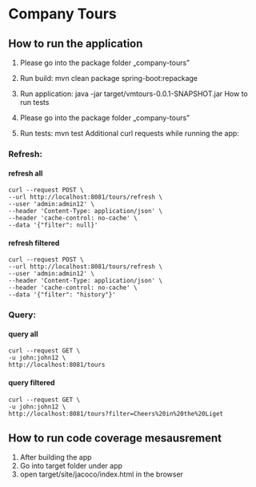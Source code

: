 # Company Tours

## How to run the application

1.	Please go into the package folder „company-tours”
2.	Run build: mvn clean package spring-boot:repackage
3.	Run application: java -jar target/vmtours-0.0.1-SNAPSHOT.jar
      How to run tests

1.	Please go into the package folder „company-tours”
2.	Run tests: mvn test
      Additional curl requests while running the app:
      
### Refresh:
      
#### refresh all
```
curl --request POST \
--url http://localhost:8081/tours/refresh \
--user 'admin:admin12' \
--header 'Content-Type: application/json' \
--header 'cache-control: no-cache' \
--data '{"filter": null}'
```

#### refresh filtered
```
curl --request POST \
--url http://localhost:8081/tours/refresh \
--user 'admin:admin12' \
--header 'Content-Type: application/json' \
--header 'cache-control: no-cache' \
--data '{"filter": "history"}'
```

### Query:

#### query all
```
curl --request GET \
-u john:john12 \
http://localhost:8081/tours
```

#### query filtered
```
curl --request GET \
-u john:john12 \
http://localhost:8081/tours?filter=Cheers%20in%20the%20Liget
```

## How to run code coverage mesausrement

1.	After building the app
2.	Go into target folder under app
3.	open target/site/jacoco/index.html in the browser
